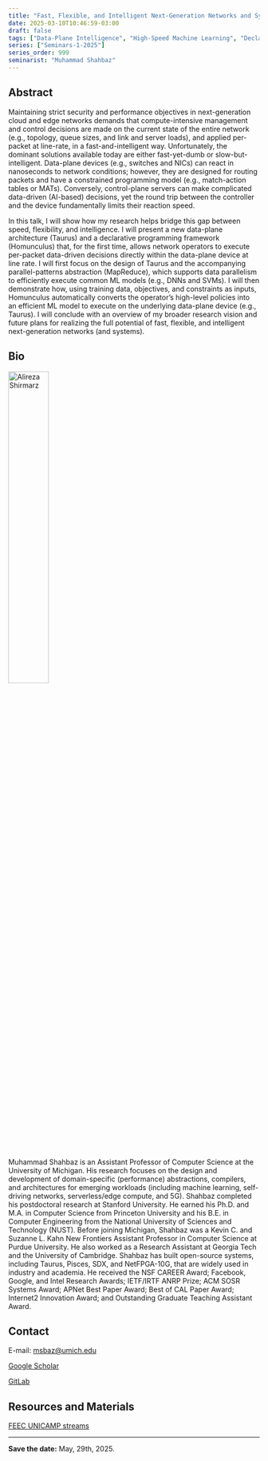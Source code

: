 ```yaml
---
title: "Fast, Flexible, and Intelligent Next-Generation Networks and Systems"
date: 2025-03-10T10:46:59-03:00
draft: false
tags: ["Data-Plane Intelligence", "High-Speed Machine Learning", "Declarative Network Programming"]
series: ["Seminars-1-2025"]
series_order: 999
seminarist: "Muhammad Shahbaz"
---
```


## Abstract

Maintaining strict security and performance objectives in next-generation cloud and edge networks demands that compute-intensive management and control decisions are made on the current state of the entire network (e.g., topology, queue sizes, and link and server loads), and applied per-packet at line-rate, in a fast-and-intelligent way. Unfortunately, the dominant solutions available today are either fast-yet-dumb or slow-but-intelligent. Data-plane devices (e.g., switches and NICs) can react in nanoseconds to network conditions; however, they are designed for routing packets and have a constrained programming model (e.g., match-action tables or MATs). Conversely, control-plane servers can make complicated data-driven (AI-based) decisions, yet the round trip between the controller and the device fundamentally limits their reaction speed. 

In this talk, I will show how my research helps bridge this gap between speed, flexibility, and intelligence. I will present a new data-plane architecture (Taurus) and a declarative programming framework (Homunculus) that, for the first time, allows network operators to execute per-packet data-driven decisions directly within the data-plane device at line rate. I will first focus on the design of Taurus and the accompanying parallel-patterns abstraction (MapReduce), which supports data parallelism to efficiently execute common ML models (e.g., DNNs and SVMs). I will then demonstrate how, using training data, objectives, and constraints as inputs, Homunculus automatically converts the operator’s high-level policies into an efficient ML model to execute on the underlying data-plane device (e.g., Taurus). I will conclude with an overview of my broader research vision and future plans for realizing the full potential of fast, flexible, and intelligent next-generation networks (and systems).

## Bio

<img alt="Alireza Shirmarz" src="/seminars/seminars-1-2025/999/muhammad-shahbaz.png" style="width: 40%; height: 160x;">

Muhammad Shahbaz is an Assistant Professor of Computer Science at the University of Michigan. His research focuses on the design and development of domain-specific (performance) abstractions, compilers, and architectures for emerging workloads (including machine learning, self-driving networks, serverless/edge compute, and 5G). Shahbaz completed his postdoctoral research at Stanford University. He earned his Ph.D. and M.A. in Computer Science from Princeton University and his B.E. in Computer Engineering from the National University of Sciences and Technology (NUST). Before joining Michigan, Shahbaz was a Kevin C. and Suzanne L. Kahn New Frontiers Assistant Professor in Computer Science at Purdue University. He also worked as a Research Assistant at Georgia Tech and the University of Cambridge. Shahbaz has built open-source systems, including Taurus, Pisces, SDX, and NetFPGA-10G, that are widely used in industry and academia. He received the NSF CAREER Award; Facebook, Google, and Intel Research Awards; IETF/IRTF ANRP Prize; ACM SOSR Systems Award; APNet Best Paper Award; Best of CAL Paper Award; Internet2 Innovation Award; and Outstanding Graduate Teaching Assistant Award.


## Contact
E-mail: msbaz@umich.edu

[Google Scholar](https://scholar.google.com/citations?user=UhWjpNMAAAAJ&hl=en)

[GitLab](https://mshahbaz.gitlab.io/)



## Resources and Materials

[FEEC UNICAMP streams](https://www.youtube.com/@feec-unicamp/streams)

<!--
<iframe width="560" height="315" src="https://www.youtube.com/embed/lMptr7rmdco" title="YouTube video player" frameborder="0" allow="accelerometer; autoplay; clipboard-write; encrypted-media; gyroscope; picture-in-picture; web-share" allowfullscreen></iframe>
-->

--- 
**Save the date:**  May, 29th, 2025.